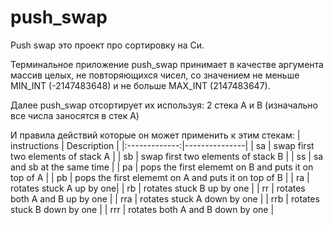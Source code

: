 # push_swap

Push swap это проект про сортировку на Си. 

Терминальное приложение push_swap принимает в качестве аргумента массив целых, не повторяющихся чисел, 
 со значением не меньше MIN_INT (-2147483648) и не больше MAX_INT (2147483647).

Далее push_swap отсортирует их используя:
 2 стека A и B (изначально все числа заносятся в стек А)

И правила действий которые он может применить к этим стекам:
| instructions  | Description   |
|:-------------:|---------------|
| sa            | swap first two elements of stack A |
| sb            | swap first two elements of stack B |
| ss            | sa and sb at the same time |
| pa            | pops the first elememt on B and puts it on top of A |
| pb            | pops the first elememt on A and puts it on top of B |
| ra            | rotates stuck A up by one|
| rb            | rotates stuck B up by one |
| rr            | rotates both A and B up by one |
| rra           | rotates stuck A down by one |
| rrb           | rotates stuck B down by one |
| rrr           | rotates both A and B down by one |
